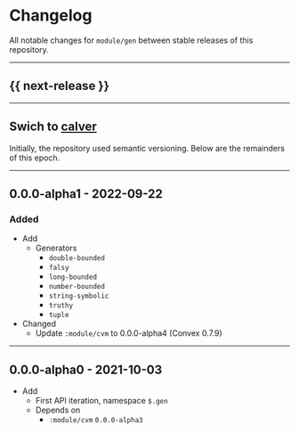 # Changelog

All notable changes for `module/gen` between stable releases of this
repository.


---


## {{ next-release }}


---


## Swich to [calver](https://calver.org)

Initially, the repository used semantic versioning. Below are the remainders of
this epoch.


---


## 0.0.0-alpha1 - 2022-09-22

### Added
- Add
    - Generators
        - `double-bounded`
        - `falsy`
        - `long-bounded`
        - `number-bounded`
        - `string-symbolic`
        - `truthy`
        - `tuple`
- Changed
    - Update `:module/cvm` to 0.0.0-alpha4 (Convex 0.7.9)


---


## 0.0.0-alpha0 - 2021-10-03

- Add
    - First API iteration, namespace `$.gen`
    - Depends on
        - `:module/cvm` `0.0.0-alpha3`
